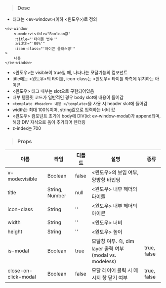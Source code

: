 
>### Desc
 - 태그는 &lt;ev-window&gt;(이하 <윈도우>)로 정의

```
<ev-window
    v-mode:visible="Boolean값"
    :title="'타이틀 변수'"
    :width="'00%'"
    :icon-class="'아이콘 클래스명'"
>
    내용
</ev-window>
```

 - <윈도우>는 visible이 true일 때, 나타나는 모달기능의 컴포넌트
 - title에는 <윈도우>의 타이틀, icon-class는 <윈도우> 타이틀 좌측에 위치하는 아이콘
 - <윈도우> 태그 내부는 slot으로 구현되어있음
 - 내부 템플릿 코드가 일반적인 경우 body slot에 내용이 들어감
 - `<template #header> 내용 </template>`을 사용 시 header slot에 들어감  
 - width는 최대 100%이며, string값으로 입력하는 너비 값
 - <윈도우> 컴포넌트 초기에 body에 DIV(id: ev-window-modal)가 append되며, 해당 DIV 자식으로 돔이 추가되어 렌더링
 - z-index는 700
 


>### Props
| 이름 | 타입 | 디폴트 | 설명 | 종류 |
| --- | ---- | ----- | ---- | --- |
| v-mode:visible | Boolean | false | <윈도우>의 보임 여부, 양방향 바인딩 | |
| title | String, Number | null | <윈도우> 내부 헤더의 타이틀 | |
| icon-class | String | '' | <윈도우> 내부 헤더의 아이콘 | |
| width | String | '' | <윈도우> 너비 | 
| height | String | '' | <윈도우> 높이 | 
| is-modal | Boolean | true | 모달창 여부. 즉, dim layer 출력 여부(modal vs. modeless) | true, false |
| close-on-click-modal | Boolean | false | 모달 레이어 클릭 시 메시지 창 닫기 여부 | true, false |
